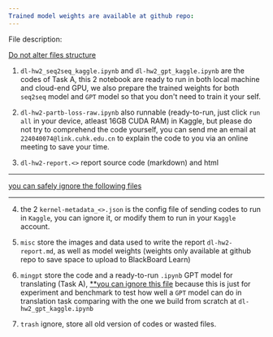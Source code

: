 ```yaml
---
Trained model weights are available at github repo:
---
```


File description:

<u>Do not alter files structure</u>

1. `dl-hw2_seq2seq_kaggle.ipynb` and `dl-hw2_gpt_kaggle.ipynb` are the codes of Task A, this 2 notebook are ready to run in both local machine and cloud-end GPU, we also prepare the trained weights for both `seq2seq` model and `GPT` model so that you don't need to train it your self.

2. `dl-hw2-partb-loss-raw.ipynb` also runnable (ready-to-run, just click `run all` in your device, atleast 16GB CUDA RAM) in Kaggle, but please do not try to comprehend the code yourself, you can send me an email at `224040074@link.cuhk.edu.cn` to explain the code to you via an online meeting to save your time.

3. `dl-hw2-report.<>` report source code (markdown) and html

---
<u>you can safely ignore the following files</u>

---

4. the 2 `kernel-metadata_<>.json` is the config file of sending codes to run in `Kaggle`, you can ignore it, or modify them to run in your `Kaggle` account.

5. `misc` store the images and data used to write the report `dl-hw2-report.md`, as well as model weights (weights only available at github repo to save space to upload to BlackBoard Learn)

6. `mingpt` store the code and a ready-to-run `.ipynb` GPT model for translating (Task A), <u>**you can ignore this file</u> because this is just for experiment and benchmark to test how well a `GPT` model can do in translation task comparing with the one we build from scratch at `dl-hw2_gpt_kaggle.ipynb`

7. `trash` ignore, store all old version of codes or wasted files.

